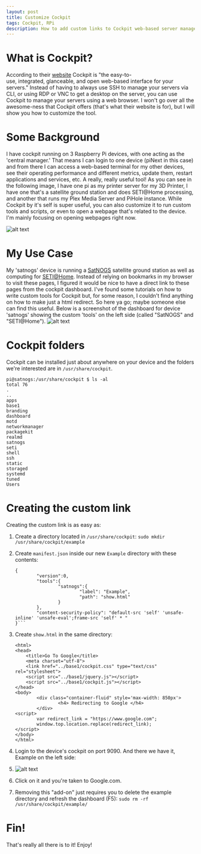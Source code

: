 ```yaml
---
layout: post
title: Customize Cockpit
tags: Cockpit, RPi
description: How to add custom links to Cockpit web-based server management tool.
---
```



# What is Cockpit?
According to their [website](https://cockpit-project.org/) Cockpit is "the easy-to-use, integrated, glanceable, and open web-based interface for your servers." Instead of having to always use SSH to manage your servers via CLI, or using RDP or VNC to get a desktop on the server, you can use Cockpit to manage your servers using a web browser. I won't go over all the awesome-ness that Cockpit offers (that's what their website is for), but I will show you how to customize the tool.


# Some Background
I have cockpit running on 3 Raspberry Pi devices, with one acting as the 'central manager.' That means I can login to one device (piNext in this case) and from there I can access a web-based terminal for my other devices, see their operating performance and different metrics, update them, restart applications and services, etc. A really, really useful tool! As you can see in the following image, I have one pi as my printer server for my 3D Printer, I have one that's a satellite ground station and does SETI@Home processing, and another that runs my Plex Media Server and PiHole instance. While Cockpit by it's self is super useful, you can also customize it to run custom tools and scripts, or even to open a webpage that's related to the device. I'm mainly focusing on opening webpages right now.

![alt text](https://cyb3rsinn3r.github.io/images/Cockpit/1.png "1")


# My Use Case
My 'satnogs' device is running a [SatNOGS](https://satnogs.org/) satellite ground station as well as computing for [SETI@Home](https://setiathome.berkeley.edu/). Instead of relying on bookmarks in my browser to visit these pages, I figured it would be nice to have a direct link to these pages from the cockpit dashboard. I've found some tutorials on how to write custom tools for Cockpit but, for some reason, I couldn't find anything on how to make just a html redirect. So here ya go; maybe someone else can find this useful. Below is a screenshot of the dashboard for device 'satnogs' showing the custom 'tools' on the left side (called "SatNOGS" and "SETI@Home").
![alt text](https://cyb3rsinn3r.github.io/images/Cockpit/2.png "2")


# Cockpit folders
Cockpit can be installed just about anywhere on your device and the folders we're interested are in `/usr/share/cockpit`.
```
pi@satnogs:/usr/share/cockpit $ ls -al
total 76
.
..
apps
base1
branding
dashboard
motd
networkmanager
packagekit
realmd
satnogs
seti
shell
ssh
static
storaged
systemd
tuned
Users
```

# Creating the custom link
Creating the custom link is as easy as:
1. Create a directory located in `/usr/share/cockpit`:
	`sudo mkdir /usr/share/cockpit/example`
2. Create `manifest.json` inside our new `Example` directory with these contents:
	```
	{
	        "version":0,
	        "tools":{
	                "satnogs":{
	                        "label": "Example",
	                        "path": "show.html"
	                }
	        },
	        "content-security-policy": "default-src 'self' 'unsafe-inline' 'unsafe-eval';frame-src 'self' * "
	}```
	
3. Create `show.html` in the same directory:
	
	```
	<html>
	<head>
	    <title>Go To Google</title>
	    <meta charset="utf-8">
	    <link href="../base1/cockpit.css" type="text/css" rel="stylesheet">
	    <script src="../base1/jquery.js"></script>
	    <script src="../base1/cockpit.js"></script>
	</head>
	<body>
	        <div class="container-fluid" style='max-width: 850px'>
	                <h4> Redirecting to Google </h4>
	        </div>
	<script>
	        var redirect_link = "https://www.google.com";
	        window.top.location.replace(redirect_link);
	</script>
	</body>
	</html>
	```
	
4. Login to the device's cockpit on port 9090. And there we have it, Example on the left side:
5. ![alt text](https://cyb3rsinn3r.github.io/images/Cockpit/3.png "3")
	
6. Click on it and you're taken to Google.com. 
7. Removing this "add-on" just requires you to delete the example directory and refresh the dashboard (F5):
	`sudo rm -rf /usr/share/cockpit/example/`
	
# Fin!

That's really all there is to it! Enjoy!

